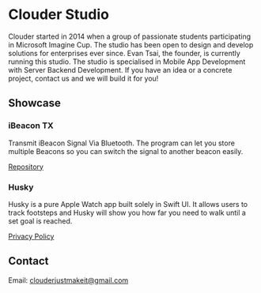 # Clouder Studio

Clouder started in 2014 when a group of passionate students participating in Microsoft Imagine Cup. The studio has been open to design and develop solutions for enterprises ever since. Evan Tsai, the founder, is currently running this studio. The studio is specialised in Mobile App Development with Server Backend Development. If you have an idea or a concrete project, contact us and we will build it for you!

## Showcase

### iBeacon TX

Transmit iBeacon Signal Via Bluetooth. The program can let you store multiple Beacons so you can switch the signal to another beacon easily.

[Repository](https://github.com/eexe1/BeaconTX)

### Husky

Husky is a pure Apple Watch app built solely in Swift UI. It allows users to track footsteps and Husky will show you how far you need to walk until a set goal is reached.

[Privacy Policy](https://www.privacypolicies.com/privacy/view/cc41c521166df56e5dcf3f70f84a1074)


## Contact

Email: <clouderjustmakeit@gmail.com>

